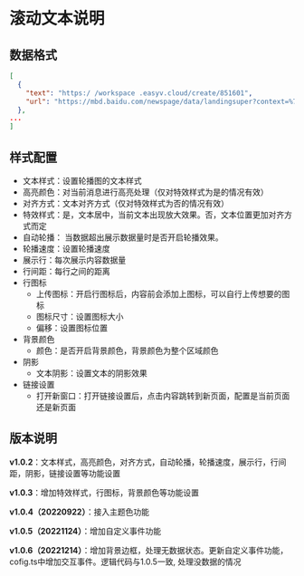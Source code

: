 # 滚动文本说明

## 数据格式

```json
[
  {
    "text": "https:/ /workspace .easyv.cloud/create/851601",
    "url": "https://mbd.baidu.com/newspage/data/landingsuper?context=%7B%22nid%22%3A%22news_10029027259472790743%22%7D&n_type=-1&p_from=-1"
  },
...
]
```

## 样式配置

+ 文本样式：设置轮播图的文本样式
+ 高亮颜色：对当前消息进行高亮处理（仅对特效样式为是的情况有效）
+ 对齐方式：文本对齐方式（仅对特效样式为否的情况有效）
+ 特效样式：是，文本居中，当前文本出现放大效果。否，文本位置更加对齐方式而定
+ 自动轮播： 当数据超出展示数据量时是否开启轮播效果。
+ 轮播速度：设置轮播速度
+ 展示行：每次展示内容数据量
+ 行间距：每行之间的距离
+ 行图标
  + 上传图标：开启行图标后，内容前会添加上图标，可以自行上传想要的图标
  + 图标尺寸：设置图标大小
  + 偏移：设置图标位置
+ 背景颜色
  + 颜色：是否开启背景颜色，背景颜色为整个区域颜色
+ 阴影
  + 文本阴影：设置文本的阴影效果
+ 链接设置
  + 打开新窗口：打开链接设置后，点击内容跳转到新页面，配置是当前页面还是新页面

## 版本说明

**v1.0.2**：文本样式，高亮颜色，对齐方式，自动轮播，轮播速度，展示行，行间距，阴影，链接设置等功能设置

**v1.0.3**：增加特效样式，行图标，背景颜色等功能设置

**v1.0.4（20220922）**：接入主题色功能

**v1.0.5（20221124）**：增加自定义事件功能

**v1.0.6（20221214）**：增加背景边框，处理无数据状态。更新自定义事件功能，cofig.ts中增加交互事件。逻辑代码与1.0.5一致, 处理没数据的情况






